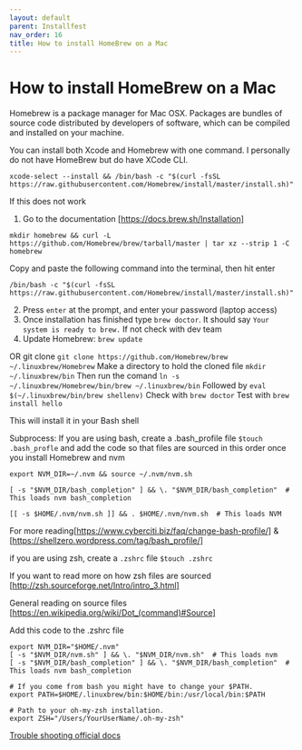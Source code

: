 ```yaml
---
layout: default
parent: Installfest
nav_order: 16
title: How to install HomeBrew on a Mac
---
```


# How to install HomeBrew on a Mac

Homebrew is a package manager for Mac OSX. Packages are bundles of source code distributed by developers of software, which can be compiled and installed on your machine.

You can install both Xcode and Homebrew with one command. I personally do not have HomeBrew but do have XCode CLI.

```
xcode-select --install && /bin/bash -c "$(curl -fsSL https://raw.githubusercontent.com/Homebrew/install/master/install.sh)"
```

If this does not work

1. Go to the documentation [https://docs.brew.sh/Installation]

`mkdir homebrew && curl -L https://github.com/Homebrew/brew/tarball/master | tar xz --strip 1 -C homebrew`

Copy and paste the following command into the terminal, then hit enter

```
/bin/bash -c "$(curl -fsSL https://raw.githubusercontent.com/Homebrew/install/master/install.sh)"
```

2. Press `enter` at the prompt, and enter your password (laptop access)
3. Once installation has finished type `brew doctor`. It should say `Your system is ready to brew.` If not check with dev team
4. Update Homebrew: `brew update`

OR
git clone `git clone https://github.com/Homebrew/brew ~/.linuxbrew/Homebrew`
Make a directory to hold the cloned file `mkdir ~/.linuxbrew/bin`
Then run the comand `ln -s ~/.linuxbrew/Homebrew/bin/brew ~/.linuxbrew/bin`
Followed by `eval $(~/.linuxbrew/bin/brew shellenv)`
Check with `brew doctor`
Test with `brew install hello`

This will install it in your Bash shell

Subprocess:
If you are using bash, create a .bash_profile file `$touch .bash_profle` and add the code so that files are sourced in this order once you install Homebrew and nvm

```
export NVM_DIR=~/.nvm && source ~/.nvm/nvm.sh

[ -s "$NVM_DIR/bash_completion" ] && \. "$NVM_DIR/bash_completion"  # This loads nvm bash_completion

[[ -s $HOME/.nvm/nvm.sh ]] && . $HOME/.nvm/nvm.sh  # This loads NVM
```

For more reading[https://www.cyberciti.biz/faq/change-bash-profile/] & [https://shellzero.wordpress.com/tag/bash_profile/]

if you are using zsh, create a `.zshrc` file `$touch .zshrc`

If you want to read more on how zsh files are sourced [http://zsh.sourceforge.net/Intro/intro_3.html]

General reading on source files [https://en.wikipedia.org/wiki/Dot_(command)#Source]

Add this code to the .zshrc file

```
export NVM_DIR="$HOME/.nvm"
[ -s "$NVM_DIR/nvm.sh" ] && \. "$NVM_DIR/nvm.sh"  # This loads nvm
[ -s "$NVM_DIR/bash_completion" ] && \. "$NVM_DIR/bash_completion"  # This loads nvm bash_completion

# If you come from bash you might have to change your $PATH.
export PATH=$HOME/.linuxbrew/bin:$HOME/bin:/usr/local/bin:$PATH

# Path to your oh-my-zsh installation.
export ZSH="/Users/YourUserName/.oh-my-zsh"
```

[Trouble shooting official docs](https://www.moncefbelyamani.com/how-to-install-xcode-homebrew-git-rvm-ruby-on-mac/#troubleshoot-brew)
